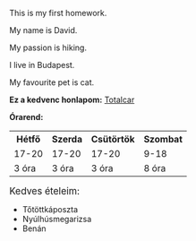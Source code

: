 
<p>This is my first homework.</p>
<p>My name is David.</p>
<p>My passion is hiking.</p>
<p>I live in Budapest.</p>
<p>My favourite pet is cat.</p>


<b>Ez a kedvenc honlapom:</b>
<a href="http://www.totalcar.hu">Totalcar</a>

<b>Órarend:</b>
<table>
<tr>
<th>Hétfő</th>
<th>Szerda</th>
<th>Csütörtök</th>
<th>Szombat</th>
</tr>
<tr>
<td>17-20</td>
<td>17-20</td>
<td>17-20</td>
<td>9-18</td>
</tr>
<tr>
<td>3 óra</td>
<td>3 óra</td>
<td>3 óra</td>
<td>8 óra</td>
</tr>
</table>

<big>Kedves ételeim:</big>

<ul>
<li>Tőtöttkáposzta</li>
<li>Nyúlhúsmegarizsa</li>
<li>Benán</li>
</ul>
